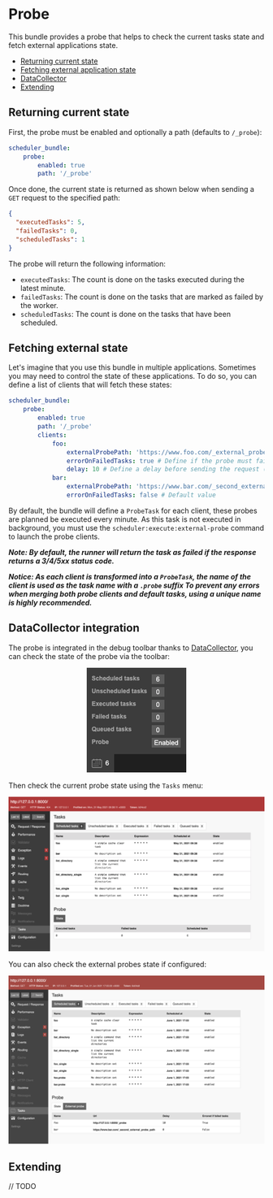 # Probe

This bundle provides a probe that helps to check the current tasks state
and fetch external applications state.

- [Returning current state](#returning-current-state)
- [Fetching external application state](#fetching-external-state)
- [DataCollector](#datacollector-integration)
- [Extending](#extending)

## Returning current state

First, the probe must be enabled and optionally a path (defaults to `/_probe`):

```yaml
scheduler_bundle:
    probe:
        enabled: true
        path: '/_probe'
```

Once done, the current state is returned as shown below when sending a `GET` request to the specified path:

```json
{
  "executedTasks": 5,
  "failedTasks": 0,
  "scheduledTasks": 1
}
```

The probe will return the following information:

- `executedTasks`: The count is done on the tasks executed during the latest minute.
- `failedTasks`: The count is done on the tasks that are marked as failed by the worker.
- `scheduledTasks`: The count is done on the tasks that have been scheduled.

## Fetching external state

Let's imagine that you use this bundle in multiple applications. 
Sometimes you may need to control the state of these applications. 
To do so, you can define a list of clients that will fetch these states:

```yaml
scheduler_bundle:
    probe:
        enabled: true
        path: '/_probe'
        clients:
            foo:
                externalProbePath: 'https://www.foo.com/_external_probe_path'
                errorOnFailedTasks: true # Define if the probe must fail when `failedTasks` is not equal to 0
                delay: 10 # Define a delay before sending the request (in milliseconds)
            bar:
                externalProbePath: 'https://www.bar.com/_second_external_probe_path'
                errorOnFailedTasks: false # Default value
```

By default, the bundle will define a `ProbeTask` for each client,
these probes are planned be executed every minute.
As this task is not executed in background, 
you must use the `scheduler:execute:external-probe` command to launch the probe clients.

**_Note: By default, the runner will return the task as failed if the response returns a 3/4/5xx status code._**

**_Notice: As each client is transformed into a `ProbeTask`, the name of the client is used as the task name with a `.probe` suffix
To prevent any errors when merging both probe clients and default tasks, using a unique name is highly recommended._**

## DataCollector integration

The probe is integrated in the debug toolbar thanks to [DataCollector](https://symfony.com/doc/current/profiler/data_collector.html#content_wrapper),
you can check the state of the probe via the toolbar:

<div align="center">
    <img src="../assets/toolbar.png" alt="toolbar display" />
</div>

Then check the current probe state using the `Tasks` menu:

<div align="center">
    <img src="../assets/dataCollector.png" alt="DataCollector display" />
</div>

You can also check the external probes state if configured:

<div align="center">
    <img src="../assets/externalProbe.png" alt="External probe display" />
</div>

## Extending

// TODO
